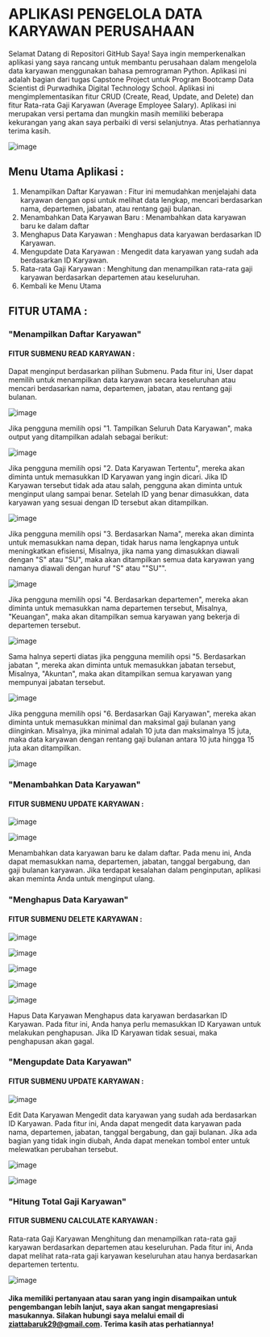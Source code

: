 # APLIKASI PENGELOLA DATA KARYAWAN PERUSAHAAN
Selamat Datang di Repositori GitHub Saya!
Saya ingin memperkenalkan aplikasi yang saya rancang untuk membantu perusahaan dalam mengelola data karyawan menggunakan bahasa pemrograman Python. Aplikasi ini adalah bagian dari tugas Capstone Project untuk Program Bootcamp Data Scientist di Purwadhika Digital Technology School.
Aplikasi ini mengimplementasikan fitur CRUD (Create, Read, Update, and Delete) dan fitur Rata-rata Gaji Karyawan (Average Employee Salary). Aplikasi ini merupakan versi pertama dan mungkin masih memiliki beberapa kekurangan yang akan saya perbaiki di versi selanjutnya.
Atas perhatiannya terima kasih.

![image](https://github.com/user-attachments/assets/92d8d8f8-67ad-41e7-ba0f-068d37f738e7)

## Menu Utama Aplikasi :
1. Menampilkan Daftar Karyawan : Fitur ini memudahkan menjelajahi data karyawan dengan opsi untuk melihat data lengkap,  mencari berdasarkan nama,  departemen,  jabatan,  atau rentang gaji bulanan.
2. Menambahkan Data Karyawan Baru : Menambahkan data karyawan baru ke dalam daftar
3. Menghapus Data Karyawan : Menghapus data karyawan berdasarkan ID Karyawan.
4. Mengupdate Data Karyawan : Mengedit data karyawan yang sudah ada berdasarkan ID Karyawan.
5. Rata-rata Gaji Karyawan : Menghitung dan menampilkan rata-rata gaji karyawan berdasarkan departemen atau keseluruhan.
6. Kembali ke Menu Utama


## FITUR UTAMA :
### "Menampilkan Daftar Karyawan"
#### FITUR SUBMENU READ KARYAWAN :
Dapat menginput berdasarkan pilihan Submenu. Pada fitur ini, User dapat memilih untuk menampilkan data karyawan secara keseluruhan atau mencari berdasarkan nama,  departemen,  jabatan,  atau rentang gaji bulanan.

![image](https://github.com/user-attachments/assets/75783be1-8c57-423a-ba0e-ab409d830f7b)

Jika pengguna memilih opsi "1. Tampilkan Seluruh Data Karyawan", maka output yang ditampilkan adalah sebagai berikut:

![image](https://github.com/user-attachments/assets/9bad1a4e-c2bf-49ba-87b4-441882ef387f)

Jika pengguna memilih opsi "2. Data Karyawan Tertentu", mereka akan diminta untuk memasukkan ID Karyawan yang ingin dicari. Jika ID Karyawan tersebut tidak ada atau salah, pengguna akan diminta untuk menginput ulang sampai benar. Setelah ID yang benar dimasukkan, data karyawan yang sesuai dengan ID tersebut akan ditampilkan.

![image](https://github.com/user-attachments/assets/3235d86a-2cfd-4f15-b0b4-348537f416c8)

Jika pengguna memilih opsi "3. Berdasarkan Nama", mereka akan diminta untuk memasukkan nama depan, tidak harus nama lengkapnya untuk meningkatkan efisiensi, Misalnya, jika nama yang dimasukkan diawali dengan "S" atau "SU", maka akan ditampilkan semua data karyawan yang namanya diawali dengan huruf "S" atau ""SU"".

![image](https://github.com/user-attachments/assets/dfe654ea-1556-4f54-8d3b-70c9c9b2818b)

Jika pengguna memilih opsi "4. Berdasarkan departemen", mereka akan diminta untuk memasukkan nama departemen tersebut, Misalnya, "Keuangan", maka akan ditampilkan semua karyawan yang bekerja di departemen tersebut.

![image](https://github.com/user-attachments/assets/bcb4da2d-45b7-4e24-8c8d-3412219f00ae)

Sama halnya seperti diatas jika  pengguna memilih opsi "5. Berdasarkan jabatan ", mereka akan diminta untuk memasukkan jabatan tersebut, Misalnya, "Akuntan", maka akan ditampilkan semua karyawan yang mempunyai jabatan tersebut.

![image](https://github.com/user-attachments/assets/4602d403-6d86-4a3a-85b9-513af7bc4fb5)

Jika pengguna memilih opsi "6. Berdasarkan Gaji Karyawan", mereka akan diminta untuk memasukkan minimal dan maksimal gaji bulanan yang diinginkan. Misalnya, jika minimal adalah 10 juta dan maksimalnya 15 juta, maka data karyawan dengan rentang gaji bulanan antara 10 juta hingga 15 juta akan ditampilkan.

![image](https://github.com/user-attachments/assets/7e926aad-d0f5-4b3e-9394-d6f6825b20cd)



### "Menambahkan Data Karyawan"
#### FITUR SUBMENU UPDATE KARYAWAN :

![image](https://github.com/user-attachments/assets/15fe4bed-6386-4bf7-8155-468caa16f5f0)

![image](https://github.com/user-attachments/assets/8cee65da-8823-4fcf-becc-94914ea7f542)

Menambahkan data karyawan baru ke dalam daftar. Pada menu ini, Anda dapat memasukkan nama, departemen, jabatan, tanggal bergabung, dan gaji bulanan karyawan. Jika terdapat kesalahan dalam penginputan, aplikasi akan meminta Anda untuk menginput ulang.


### "Menghapus Data Karyawan"
#### FITUR SUBMENU DELETE KARYAWAN :

![image](https://github.com/user-attachments/assets/a451daf8-efac-4eaf-93e3-427758a28f25)

![image](https://github.com/user-attachments/assets/22cfe20c-255f-4c0f-b4d7-127f3e1d3625)

![image](https://github.com/user-attachments/assets/58356cf9-7408-4a99-9fd4-c20fa02453ea)

![image](https://github.com/user-attachments/assets/f54a7989-808d-4b24-8b94-4bd9a1411a3d)

![image](https://github.com/user-attachments/assets/7d6ffc8d-35fe-4d03-a196-23d6c29af808)

Hapus Data Karyawan
Menghapus data karyawan berdasarkan ID Karyawan. Pada fitur ini, Anda hanya perlu memasukkan ID Karyawan untuk melakukan penghapusan. Jika ID Karyawan tidak sesuai, maka penghapusan akan gagal.


### "Mengupdate Data Karyawan"
#### FITUR SUBMENU UPDATE KARYAWAN :

![image](https://github.com/user-attachments/assets/254b771a-0ae3-4b3d-bd20-6956fba5d54f)

Edit Data Karyawan
Mengedit data karyawan yang sudah ada berdasarkan ID Karyawan. Pada fitur ini, Anda dapat mengedit data karyawan pada nama, departemen, jabatan, tanggal bergabung, dan gaji bulanan. Jika ada bagian yang tidak ingin diubah, Anda dapat menekan tombol enter untuk melewatkan perubahan tersebut.

![image](https://github.com/user-attachments/assets/8139348c-6d4d-4e77-8f04-a88616ceba5a)

![image](https://github.com/user-attachments/assets/0782d986-4a4d-4df0-adc0-7972089153ae)


### "Hitung Total Gaji Karyawan"
#### FITUR SUBMENU CALCULATE KARYAWAN :

Rata-rata Gaji Karyawan
Menghitung dan menampilkan rata-rata gaji karyawan berdasarkan departemen atau keseluruhan. Pada fitur ini, Anda dapat melihat rata-rata gaji karyawan keseluruhan atau hanya berdasarkan departemen tertentu.

![image](https://github.com/user-attachments/assets/6a2ffb1f-2017-46ae-86e2-73ae7936dde8)


#### Jika memiliki pertanyaan atau saran yang ingin disampaikan untuk pengembangan lebih lanjut, saya akan sangat mengapresiasi masukannya. Silakan hubungi saya melalui email di ziattabaruk29@gmail.com. Terima kasih atas perhatiannya!
